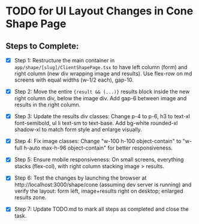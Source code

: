 # TODO for UI Layout Changes in Cone Shape Page

## Steps to Complete:

- [x] Step 1: Restructure the main container in `app/shape/[slug]/ClientShapePage.tsx` to have left column (form) and right column (new div wrapping image and results). Use flex-row on md screens with equal widths (w-1/2 each), gap-10.

- [x] Step 2: Move the entire `{result && (...)}` results block inside the new right column div, below the image div. Add gap-6 between image and results in the right column.

- [x] Step 3: Update the results div classes: Change p-4 to p-6, h3 to text-xl font-semibold, ul li text-sm to text-base. Add bg-white rounded-xl shadow-xl to match form style and enlarge visually.

- [x] Step 4: Fix image classes: Change "w-100 h-100 object-contain" to "w-full h-auto max-h-96 object-contain" for better responsiveness.

- [x] Step 5: Ensure mobile responsiveness: On small screens, everything stacks (flex-col), with right column stacking image > results.

- [x] Step 6: Test the changes by launching the browser at http://localhost:3000/shape/cone (assuming dev server is running) and verify the layout: form left, image+results right on desktop; enlarged results zone.

- [x] Step 7: Update TODO.md to mark all steps as completed and close the task.
